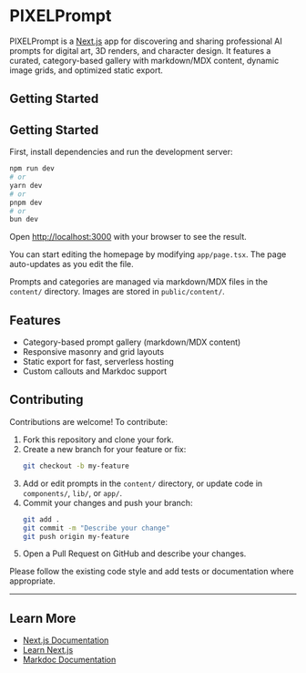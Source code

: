 # PIXELPrompt

PIXELPrompt is a [Next.js](https://nextjs.org) app for discovering and sharing professional AI prompts for digital art, 3D renders, and character design. It features a curated, category-based gallery with markdown/MDX content, dynamic image grids, and optimized static export.

## Getting Started

## Getting Started

First, install dependencies and run the development server:

```bash
npm run dev
# or
yarn dev
# or
pnpm dev
# or
bun dev
```

Open [http://localhost:3000](http://localhost:3000) with your browser to see the result.

You can start editing the homepage by modifying `app/page.tsx`. The page auto-updates as you edit the file.

Prompts and categories are managed via markdown/MDX files in the `content/` directory. Images are stored in `public/content/`.

## Features

- Category-based prompt gallery (markdown/MDX content)
- Responsive masonry and grid layouts
- Static export for fast, serverless hosting
- Custom callouts and Markdoc support

## Contributing

Contributions are welcome! To contribute:

1. Fork this repository and clone your fork.
2. Create a new branch for your feature or fix:
   ```bash
   git checkout -b my-feature
   ```
3. Add or edit prompts in the `content/` directory, or update code in `components/`, `lib/`, or `app/`.
4. Commit your changes and push your branch:
   ```bash
   git add .
   git commit -m "Describe your change"
   git push origin my-feature
   ```
5. Open a Pull Request on GitHub and describe your changes.

Please follow the existing code style and add tests or documentation where appropriate.

---

## Learn More

- [Next.js Documentation](https://nextjs.org/docs)
- [Learn Next.js](https://nextjs.org/learn)
- [Markdoc Documentation](https://markdoc.dev/)
